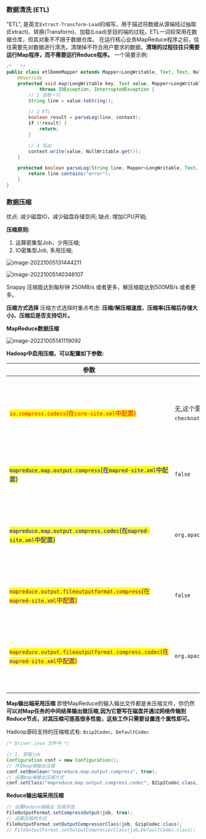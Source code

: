 ### 数据清洗 (ETL)

"ETL", 是英文`Extract-Transform-Load`的缩写，用于描述将数据从源端经过抽取(Extract)、转换(Transform)、加载(Load)至目的端的过程。ETL一词较常用在数据仓库，但其对象不不限于数据仓库。
在运行核心业务MapReduce程序之前，往往需要先对数据进行清洗，清理掉不符合用户要求的数据。**清理的过程往往只需要运行Map程序，而不需要运行Reduce程序。**
一个简要示例:

```java
/*   */
public class etlDemoMapper extends Mapper<LongWritable, Text, Text, NullWritable> {
    @Override
    protected void map(LongWritable key, Text value, Mapper<LongWritable, Text, Text, NullWritable>.Context context)
            throws IOException, InterruptedException {
        // 1 读取一行
        String line = value.toString();

        // 2 ETL
        boolean result = parseLog(line, context);
        if (!result) {
            return;
        }

        // 3 写出
        context.write(value, NullWritable.get());
    }

    protected boolean parseLog(String line, Mapper<LongWritable, Text, Text, NullWritable>.Context context) {
        return line.contains("error");
    }
}
```

### 数据压缩

优点: 减少磁盘IO，减少磁盘存储空间;
缺点: 增加CPU开销;

**压缩原则:**

1. 运算密集型Job，少用压缩;
2. IO密集型Job, 多用压缩;

![image-20221005131444211](https://my-typora-pictures-1252258460.cos.ap-guangzhou.myqcloud.com/img/image-20221005131444211.png)

![image-20221005140348107](https://my-typora-pictures-1252258460.cos.ap-guangzhou.myqcloud.com/img/image-20221005140348107.png)

Snappy 压缩能达到每秒钟 250MB/s 或者更多，解压缩能达到500MB/s 或者更多。

**压缩方式选择**
压缩方式选择时重点考虑: **压缩/解压缩速度、压缩率(压缩后存储大小)、压缩后是否支持切片。**

**MapReduce数据压缩**

![image-20221005141119092](https://my-typora-pictures-1252258460.cos.ap-guangzhou.myqcloud.com/img/image-20221005141119092.png)

**Hadoop中启用压缩，可以配置如下参数:**

| 参数                                                         | 默认值                                              | 阶段        | 建议                                            |
| ------------------------------------------------------------ | --------------------------------------------------- | ----------- | ----------------------------------------------- |
| <mark style="color:red">`io.compress.codecs`(在`core-site.xml`中配置)</mark> | 无,这个需要在命令行通过输入`hadoop checknative`查看 | 输入压缩    | Haoop使用文件扩展名判断是否支持某种编解码器     |
| <mark style="color:blue">`mapreduce.map.output.compress`(在`mapred-site.xml`中配置)</mark> | `false`                                             | mapper输出  | 这个参数设置为`true`启用压缩                    |
| <mark style="color:blue">`mapreduce.map.output.compress.codec`(在`mapred-site.xml`中配置)</mark> | `org.apache.hadoop.io.compress.DefaultCodec`        | mapper输出  | 企业多使用`LZO`或`Snappy`编码器在此阶段压缩数据 |
| <mark style="color:purple">`mapreduce.output.fileoutputformat.compress`(在`mapred-site.xml`中配置)</mark> | `false`                                             | reducer输出 | 这个参数设置喂`true`启用压缩                    |
| <mark style="color:purple">`mapreduce.output.fileoutputformat.compress.codec`(在`mapred-site.xml`中配置)</mark> | `org.apache.hadoop.io.compress.DefaultCodec`        | reducer输出 | 使用标准工具或者编解码器,如gzip 和 bzip2        |

**Map输出端采用压缩**
即使MapReduce的输入输出文件都是未压缩文件，你仍然**可以对Map任务的中间结果输出做压缩,因为它要写在磁盘并通过网络传输到Reduce节点，对其压缩可提高很多性能，这些工作只需要设置连个属性即可。**

Hadoop源码支持的压缩格式有: `Bzip2Codec`、`DefaultCodec`

```java
/* Driver.java 文件中 */

// 1. 获取job
Configuration conf = new Configuration();
// 开启map端输出压缩
conf.setBoolean("mapreduce.map.output.compress", true);
// 设置map端输出压缩方式
conf.setClass("mapreduce.map.output.compress.codec", BZip2Codec.class, CompressionCodec.class);
```

**Reduce输出端采用压缩**

```java
// 设置Reduce端输出 压缩开启
FileOutputFormat.setCompressOutput(job, true);
// 设置压缩的方式
FileOutputFormat.setOutputCompressorClass(job, GzipCodec.class);
// FileOutputFormat.setOutputCompressorClass(job,DefaultCodec.class);
```
